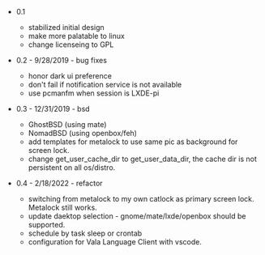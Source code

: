 * 0.1

    * stabilized initial design
    * make more palatable to linux
    * change licenseing to GPL

* 0.2 - 9/28/2019 - bug fixes

    * honor dark ui preference
    * don't fail if notification service is not available
    * use pcmanfm when session is LXDE-pi

* 0.3 - 12/31/2019 - bsd

    * GhostBSD (using mate)
    * NomadBSD (using openbox/feh)
    * add templates for metalock to use same pic as background for screen lock.
    * change get_user_cache_dir to get_user_data_dir, the cache dir is not persistent on all os/distro.

* 0.4 - 2/18/2022 - refactor

    * switching from metalock to my own catlock as primary screen lock. Metalock still works.
    * update daektop selection - gnome/mate/lxde/openbox should be supported.
    * schedule by task sleep or crontab
    * configuration for Vala Language Client with vscode.